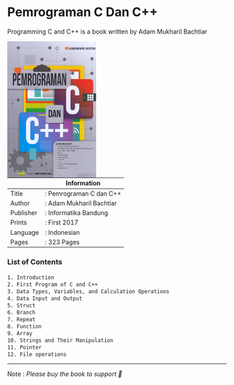 # Pemrograman C Dan C++

Programming C and C++ is a book written by Adam Mukharil Bachtiar

<img src="Image/CoverBook.jpg" align="left" width="204" height="312" />

|           | Information              |
| --------- | ------------------------ |
| Title     | : Pemrograman C dan C++  |
| Author    | : Adam Mukharil Bachtiar |
| Publisher | : Informatika Bandung    |
| Prints    | : First 2017             |
| Language  | : Indonesian             |
| Pages     | : 323 Pages              |

### List of Contents

    1. Introduction
    2. First Program of C and C++
    3. Data Types, Variables, and Calculation Operations
    4. Data Input and Output
    5. Struct
    6. Branch
    7. Repeat
    8. Function
    9. Array
    10. Strings and Their Manipulation
    11. Pointer
    12. File operations

---

Note : _Please buy the book to support 💙_

